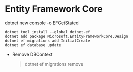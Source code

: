# Entity Framework Core

dotnet new console -o EFGetStated

```
dotnet tool install --global dotnet-ef
dotnet add package Microsoft.EntityFrameworkCore.Design
dotnet ef migrations add InitialCreate
dotnet ef database update

```

- Remove DBContext
  > dotnet ef migrations remove
